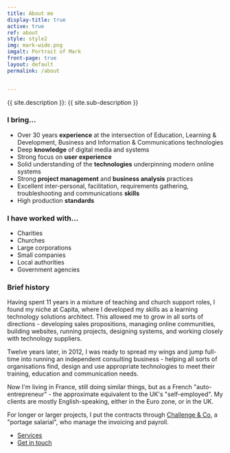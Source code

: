 ```yaml
---
title: About me
display-title: true
active: true
ref: about
style: style2
img: mark-wide.png
imgalt: Portrait of Mark
front-page: true
layout: default
permalink: /about


---
```

{{ site.description }}: {{ site.sub-description }}

### I bring...

- Over 30 years **experience** at the intersection of Education, Learning & Development, Business and Information & Communications technologies
- Deep **knowledge** of digital media and systems
- Strong focus on **user experience**
- Solid understanding of the **technologies** underpinning modern online systems
- Strong **project management** and **business analysis** practices
- Excellent inter-personal, facilitation, requirements gathering, troubleshooting and communications **skills**
- High production **standards**

### I have worked with...

- Charities
- Churches
- Large corporations
- Small companies
- Local authorities
- Government agencies

### Brief history

Having spent 11 years in a mixture of teaching and church support roles, I found my niche at Capita, where I developed my skills as a learning technology solutions architect. This allowed me to grow in all sorts of directions - developing sales propositions, managing online communities, building websites, running projects, designing systems, and working closely with technology suppliers.

Twelve years later, in 2012, I was ready to spread my wings and jump full-time into running an independent consulting business - helping all sorts of organisations find, design and use appropriate technologies to meet their training, education and communication needs.

Now I'm living in France, still doing similar things, but as a French "auto-entrepreneur" - the approximate equivalent to the UK's "self-employed". My clients are mostly English-speaking, either in the Euro zone, or in the UK.

For longer or larger projects, I put the contracts through [Challenge & Co](https://www.freelanceinfrance.com/), a "portage salarial", who manage the invoicing and payroll.

<ul class="actions">
  <li><a href="/services" class="l4 button scrolly">Services</a></li>
  <li><a href="/contact" class="l6 button scrolly primary">Get in touch</a></li>
</ul>
